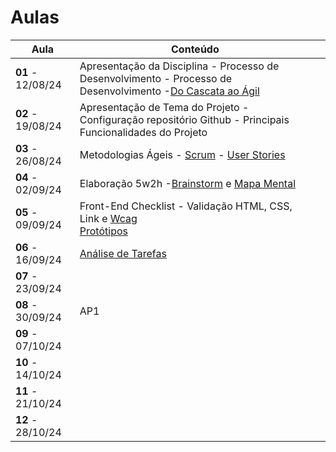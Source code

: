 # Aulas

| Aula                     | Conteúdo                                                                                                                                         |  |
| ------------------------ | ------------------------------------------------------------------------------------------------------------------------------------------------- | - |
| __01__ - 12/08/24 | Apresentação da Disciplina - Processo de Desenvolvimento - Processo de Desenvolvimento -[Do Cascata ao Ágil](../assets/Aulas/CascataAoAgil.docx) |  |
| __02__ - 19/08/24 | Apresentação de Tema do Projeto - Configuração repositório Github - Principais Funcionalidades do Projeto                                    |  |
| __03__ - 26/08/24 | Metodologias Ágeis - [Scrum](/docs/assets/docs/Mapa+do+Scrum+Framework+utilizado+nas+aulas.pdf) - [User Stories](/docs/assets/docs/Scrum.pdf)          |  |
| __04__ - 02/09/24 | Elaboração 5w2h -[Brainstorm](../assets/Aulas/O%20processo%20de brainstorm.pdf) e [Mapa Mental](../assets/Aulas/Mapa%20Mental.pdf)                   |  |
| __05__ - 09/09/24 | Front-End Checklist - Validação HTML, CSS, Link e [Wcag](https://www.guia-wcag.com/) <br />[Protótipos](/docs/assets/docs/Aula%20-%20Prototipagem.pdf)                                          |  |
| __06__ - 16/09/24 | [Análise de Tarefas](../assets/aulas/Análise%20de%20Tarefas.pdf)                             |  |
| __07__ - 23/09/24 |                                                                                                                                                   |  |
| __08__ - 30/09/24 | AP1                                                                                                                                               |  |
| __09__ - 07/10/24 |                                                                                                                                                   |  |
| __10__ - 14/10/24 |                                                                                                                                                   |  |
| __11__ - 21/10/24 |                                                                                                                                                   |  |
| __12__ - 28/10/24 |                                                                                                                                                   |  |
